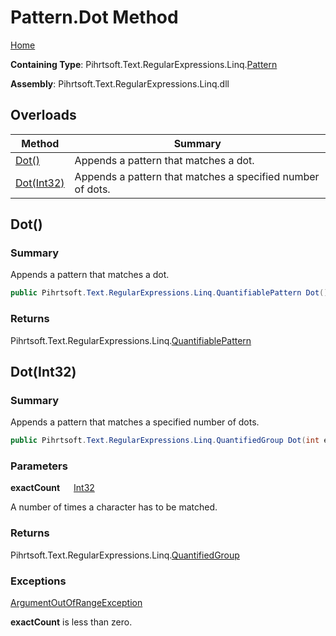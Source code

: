 # Pattern\.Dot Method

[Home](../../../../../../README.md)

**Containing Type**: Pihrtsoft\.Text\.RegularExpressions\.Linq\.[Pattern](../README.md)

**Assembly**: Pihrtsoft\.Text\.RegularExpressions\.Linq\.dll

## Overloads

| Method | Summary |
| ------ | ------- |
| [Dot()](#Pihrtsoft_Text_RegularExpressions_Linq_Pattern_Dot) | Appends a pattern that matches a dot\. |
| [Dot(Int32)](#Pihrtsoft_Text_RegularExpressions_Linq_Pattern_Dot_System_Int32_) | Appends a pattern that matches a specified number of dots\. |

## Dot\(\) <a name="Pihrtsoft_Text_RegularExpressions_Linq_Pattern_Dot"></a>

### Summary

Appends a pattern that matches a dot\.

```csharp
public Pihrtsoft.Text.RegularExpressions.Linq.QuantifiablePattern Dot()
```

### Returns

Pihrtsoft\.Text\.RegularExpressions\.Linq\.[QuantifiablePattern](../../QuantifiablePattern/README.md)

## Dot\(Int32\) <a name="Pihrtsoft_Text_RegularExpressions_Linq_Pattern_Dot_System_Int32_"></a>

### Summary

Appends a pattern that matches a specified number of dots\.

```csharp
public Pihrtsoft.Text.RegularExpressions.Linq.QuantifiedGroup Dot(int exactCount)
```

### Parameters

**exactCount** &emsp; [Int32](https://docs.microsoft.com/en-us/dotnet/api/system.int32)

A number of times a character has to be matched\.

### Returns

Pihrtsoft\.Text\.RegularExpressions\.Linq\.[QuantifiedGroup](../../QuantifiedGroup/README.md)

### Exceptions

[ArgumentOutOfRangeException](https://docs.microsoft.com/en-us/dotnet/api/system.argumentoutofrangeexception)

**exactCount** is less than zero\.

